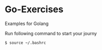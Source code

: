 # Go-Exercises
Examples for Golang


Run following command to start your journy

```bash
$ source ~/.bashrc
```